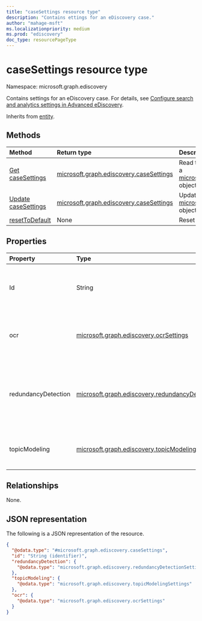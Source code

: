 ```yaml
---
title: "caseSettings resource type"
description: "Contains ettings for an eDiscovery case."
author: "mahage-msft"
ms.localizationpriority: medium
ms.prod: "ediscovery"
doc_type: resourcePageType
---
```


# caseSettings resource type

Namespace: microsoft.graph.ediscovery

Contains settings for an eDiscovery case. For details, see [Configure search and analytics settings in Advanced eDiscovery](/microsoft-365/compliance/configure-search-and-analytics-settings-in-advanced-ediscovery).

Inherits from [entity](../resources/entity.md).

## Methods

|Method|Return type|Description|
|:---|:---|:---|
|[Get caseSettings](../api/ediscovery-casesettings-get.md)|[microsoft.graph.ediscovery.caseSettings](../resources/ediscovery-casesettings.md)|Read the properties and relationships of a [microsoft.graph.ediscovery.caseSettings](../resources/ediscovery-casesettings.md) object.|
|[Update caseSettings](../api/ediscovery-casesettings-update.md)|[microsoft.graph.ediscovery.caseSettings](../resources/ediscovery-casesettings.md)|Update the properties of a [microsoft.graph.ediscovery.caseSettings](../resources/ediscovery-casesettings.md) object.|
|[resetToDefault](../api/ediscovery-casesettings-resettodefault.md)|None|Reset all settings to the default values.|

## Properties

|Property|Type|Description|
|:---|:---|:---|
|Id|String|The ID of the eDiscovery case. Inherited from [entity](../resources/entity.md).|
|ocr|[microsoft.graph.ediscovery.ocrSettings](../resources/ediscovery-ocrsettings.md)|The OCR (Optical Character Recognition) settings for the case.|
|redundancyDetection|[microsoft.graph.ediscovery.redundancyDetectionSettings](../resources/ediscovery-redundancydetectionsettings.md)|The redundancy (near duplicate and email threading) detection settings for the case.|
|topicModeling|[microsoft.graph.ediscovery.topicModelingSettings](../resources/ediscovery-topicmodelingsettings.md)|The Topic Modeling (Themes) settings for the case.|

## Relationships

None.

## JSON representation

The following is a JSON representation of the resource.
<!-- {
  "blockType": "resource",
  "keyProperty": "id",
  "@odata.type": "microsoft.graph.ediscovery.caseSettings",
  "baseType": "microsoft.graph.entity",
  "openType": false
}
-->

``` json
{
  "@odata.type": "#microsoft.graph.ediscovery.caseSettings",
  "id": "String (identifier)",
  "redundancyDetection": {
    "@odata.type": "microsoft.graph.ediscovery.redundancyDetectionSettings"
  },
  "topicModeling": {
    "@odata.type": "microsoft.graph.ediscovery.topicModelingSettings"
  },
  "ocr": {
    "@odata.type": "microsoft.graph.ediscovery.ocrSettings"
  }
}
```
